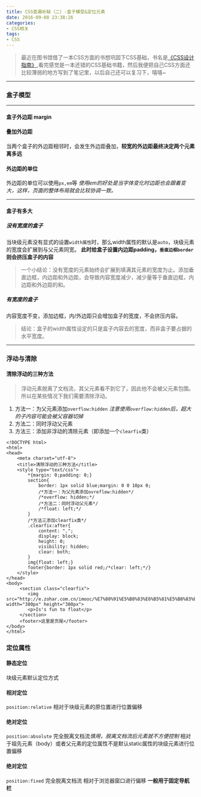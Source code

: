 ```yaml
---
title: CSS查漏补缺（二）-盒子模型&定位元素
date: 2016-09-08 23:38:26
categories:
- CSS相关
tags:
- CSS
---
```

>最近在图书馆借了一本CSS方面的书想巩固下CSS基础，书名是[《CSS设计指南》](https://book.douban.com/subject/23123255/),看完感觉是一本还错的CSS基础书籍，然后我便把自己CSS方面还比较薄弱的地方写到了笔记里，以后自己还可以复习下，嘻嘻~


****
### 盒子模型
<!--more-->
***
#### 盒子外边距 margin
#### 叠加外边距
当两个盒子的外边距相邻时，会发生外边距叠加，**较宽的外边距最终决定两个元素离多远**
#### 外边距的单位
外边距的单位可以使用`px,em`等
*使用em的好处是当字体变化时边距也会跟着变大，这样，页面的整体布局就会比较协调一致。*
***
#### 盒子有多大
##### 没有宽度的盒子
当块级元素没有显式的设置`width属性`时，那么width属性的默认是`auto`，块级元素的宽度会扩展到与父元素同宽。
**此时给盒子设置内边距padding，`垂直边框border`则会挤压盒子的内容**
>一个小结论：没有宽度的元素始终会扩展到填满其元素的宽度为止。添加垂直边框，内边距和外边距，会导致内容宽度减少，减少量等于垂直边框，内边距和外边距的和。

##### 有宽度的盒子
内容宽度不变，添加边框，内/外边距只会增加盒子的宽度，不会挤压内容。
>结论：盒子的width属性设定的只是盒子内容去的宽度，而非盒子要占据的水平宽度。

****
### 浮动与清除
#### 清除浮动的三种方法
>浮动元素脱离了文档流，其父元素看不到它了，因此他不会被父元素包围。所以在某些情况下我们需要清除浮动。

1. 方法一：为父元素添加`overflow:hidden`
*注意使用`overflow:hidden`后，超大的子内容可能会被父容器切掉*
2. 方法二：同时浮动父元素
3. 方法三：添加非浮动的清除元素（即添加一个`clearfix`类）
```
<!DOCTYPE html>
<html>
<head>
	<meta charset="utf-8">
	<title>清除浮动的三种方法</title>
	<style type="text/css">
        *{margin: 0;padding: 0;}
        section{
        	border: 1px solid blue;margin: 0 0 10px 0;
        	/*方法一：为父元素添加ovreflow:hidden*/
        	/*overflow: hidden;*/
        	/*方法二：同时浮动父元素*/
        	/*float: left;*/
        }
        /*方法三添加clearfix类*/
        .clearfix:after{
        	content: ".";
        	display: block;
        	height: 0;
        	visibility: hidden;
        	clear: both;
        }
        img{float: left;}
        footer{border: 1px solid red;/*clear: left;*/}
	</style>	
</head>
<body>
     <section class="clearfix">
     	<img src="http://e.zohar.com.cn/imooc/%E7%80%91%E5%B8%83%E6%B5%81%E5%B8%83%E5%B1%80/img/1.jpg" width="380px" height="380px">
     	<p>Is's fun to float</p>
     </section>
     <footer>这里是页尾</footer>
</body>
</html>
```
### 定位属性
#### 静态定位
块级元素默认定位方式
#### 相对定位
`position:relative`
相对于块级元素的原位置进行位置偏移
#### 绝对定位
`position:absolute`
完全脱离文档流*慎用，脱离文档流后元素就不方便控制*
相对于祖先元素（body）或者父元素的定位属性不是默认static属性的块级元素进行位置偏移
#### 绝对定位
`position:fixed`
完全脱离文档流
相对于浏览器窗口进行偏移
**一般用于固定导航栏**
